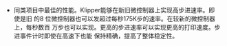 * 同类项目中最佳的性能。Klipper能够在新旧微控制器上实现高步进速率。即使是旧
的8 位微控制器也可以发超过每秒175K步的速率。在较新的微控制器上，每秒数百
万步也可以实现。更高的步进速率可以实现更高的打印速度。步进事件计时即使在高速下也能
保持精确，提高了整体稳定性。
